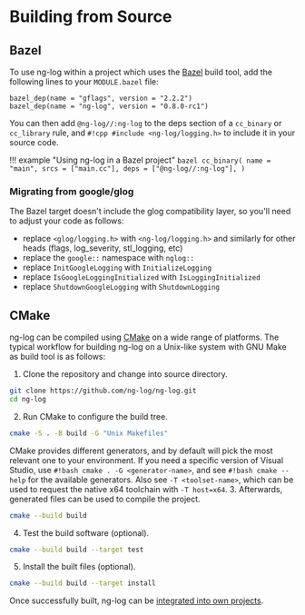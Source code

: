 # Building from Source

## Bazel

To use ng-log within a project which uses the [Bazel](https://bazel.build/) build
tool, add the following lines to your `MODULE.bazel` file:

``` bazel title="MODULE.bazel"
bazel_dep(name = "gflags", version = "2.2.2")
bazel_dep(name = "ng-log", version = "0.8.0-rc1")
```

You can then add `@ng-log//:ng-log` to
the deps section of a `cc_binary` or
`cc_library` rule, and `#!cpp #include <ng-log/logging.h>` to
include it in your source code.

!!! example "Using ng-log in a Bazel project"
    ``` bazel
    cc_binary(
        name = "main",
        srcs = ["main.cc"],
        deps = ["@ng-log//:ng-log"],
    )
    ```

### Migrating from google/glog

The Bazel target doesn't include the glog compatibility layer, so you'll need to
adjust your code as follows:

-   replace `<glog/logging.h>` with `<ng-log/logging.h>` and similarly for other heads (flags, log_severity, stl_logging, etc)
-   replace the `google::` namespace with `nglog::`
-   replace `InitGoogleLogging` with `InitializeLogging`
-   replace `IsGoogleLoggingInitialized` with `IsLoggingInitialized`
-   replace `ShutdownGoogleLogging` with `ShutdownLogging`

## CMake

ng-log can be compiled using [CMake](http://www.cmake.org) on a wide range of
platforms. The typical workflow for building ng-log on a Unix-like system with GNU
Make as build tool is as follows:

1.  Clone the repository and change into source directory.
  ``` bash
  git clone https://github.com/ng-log/ng-log.git
  cd ng-log
  ```
2.  Run CMake to configure the build tree.
  ``` bash
  cmake -S . -B build -G "Unix Makefiles"
  ```
  CMake provides different generators, and by default will pick the most
  relevant one to your environment. If you need a specific version of Visual
  Studio, use `#!bash cmake . -G <generator-name>`, and see `#!bash cmake
  --help` for the available generators. Also see `-T <toolset-name>`, which can
  be used to request the native x64 toolchain with `-T host=x64`.
3.  Afterwards, generated files can be used to compile the project.
  ``` bash
  cmake --build build
  ```
4.  Test the build software (optional).
  ``` bash
  cmake --build build --target test
  ```
5.  Install the built files (optional).
  ``` bash
  cmake --build build --target install
  ```

Once successfully built, ng-log can be [integrated into own projects](usage.md).
